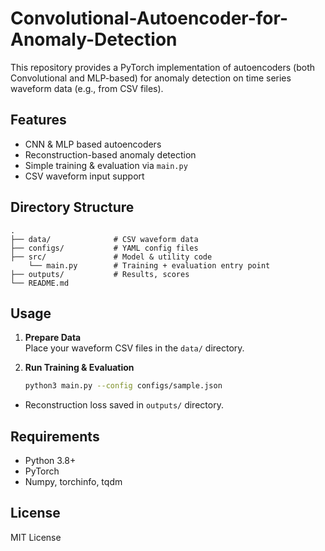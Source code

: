 # Convolutional-Autoencoder-for-Anomaly-Detection

This repository provides a PyTorch implementation of autoencoders (both Convolutional and MLP-based) for anomaly detection on time series waveform data (e.g., from CSV files).

## Features

- CNN & MLP based autoencoders
- Reconstruction-based anomaly detection
- Simple training & evaluation via `main.py`
- CSV waveform input support

## Directory Structure
```
.
├── data/              # CSV waveform data
├── configs/           # YAML config files
├── src/               # Model & utility code
    └── main.py        # Training + evaluation entry point
├── outputs/           # Results, scores
└── README.md
```

## Usage

1. **Prepare Data**  
   Place your waveform CSV files in the `data/` directory.

2. **Run Training & Evaluation**
   ```bash
   python3 main.py --config configs/sample.json
   ```
- Reconstruction loss saved in `outputs/` directory.

## Requirements
- Python 3.8+
- PyTorch
- Numpy, torchinfo, tqdm

## License
MIT License
